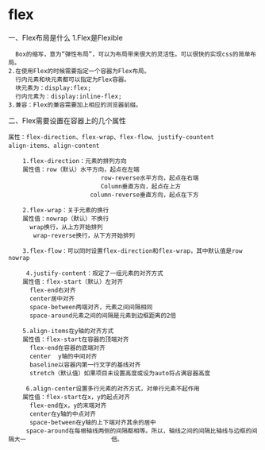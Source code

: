 # flex


一、Flex布局是什么
	1.Flex是Flexible 

	  Box的缩写，意为“弹性布局”，可以为布局带来很大的灵活性。可以很快的实现css的简单布局。
	2.在使用Flex的时候需要指定一个容器为Flex布局。
	  行内元素和块元素都可以指定为Flex容器。
	  块元素为：display:flex;
	  行内元素为：display:inline-flex;
	3.兼容：Flex的兼容需要加上相应的浏览器前缀。

二、Flex需要设置在容器上的几个属性

	属性：flex-direction、flex-wrap、flex-flow、justify-countent
	align-items、align-content

		1.flex-direction：元素的排列方向
		属性值：row（默认）水平方向，起点在左端
		 					  row-reverse水平方向，起点在右端
		 					  Column垂直方向，起点在上方
		                   column-reverse垂直方向，起点在下方

		2.flex-wrap：关于元素的换行
		属性值：nowrap（默认）不换行
		  wrap换行，从上方开始排列
		   wrap-reverse换行，从下方开始排列

		3.flex-flow：可以同时设置flex-direction和flex-wrap，其中默认值是row   nowrap

		 4.justify-content：规定了一组元素的对齐方式
		属性值：flex-start（默认）左对齐
		  flex-end右对齐
		  center居中对齐
		  space-between两端对齐，元素之间间隔相同
		  space-around元素之间的间隔是元素到边框距离的2倍

		5.align-items在y轴的对齐方式
		属性值：flex-start在容器的顶端对齐
		  flex-end在容器的底端对齐
		  center  y轴的中间对齐
		  baseline以容器内第一行文字的基线对齐 
		  stretch（默认值）如果项目未设置高度或设为auto将占满容器高度

		 6.align-center设置多行元素的对齐方式，对单行元素不起作用
		属性值：flex-start在x，y的起点对齐
		  flex-end在x，y的末端对齐
		  center在y轴的中点对齐
		  space-between在y轴的上下端对齐其余的居中
		 space-around在每根轴线两侧的间隔都相等。所以，轴线之间的间隔比轴线与边框的间隔大一						倍。